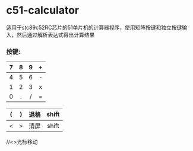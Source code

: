# c51-calculator

适用于stc89c52RC芯片的51单片机的计算器程序，使用矩阵按键和独立按键输入，然后通过解析表达式得出计算结果
### 按键:

|  7   |  8   |  9   |  +   |
| :--: | :--: | :--: | :--: |
|  4   |  5   |  6   |  -   |
|  1   |  2   |  3   |  x   |
|  0   |  .   |  /   |  =   |

|  (   |  )   | 退格 | shift |
| :--: | :--: | :--: | :---: |
|  <   |  >   | 清屏 | shift |

//<>光标移动
